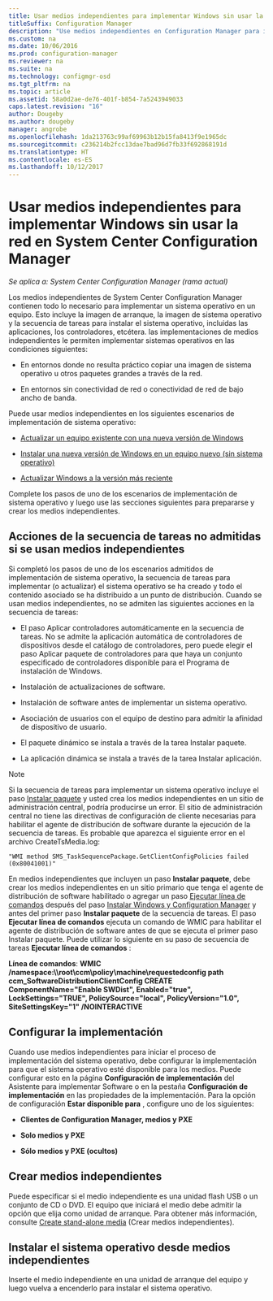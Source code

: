 ```yaml
---
title: Usar medios independientes para implementar Windows sin usar la red
titleSuffix: Configuration Manager
description: "Use medios independientes en Configuration Manager para implementar sistemas operativos cuando el ancho de banda sea limitado o como una opción a la actualización o la instalación de equipos."
ms.custom: na
ms.date: 10/06/2016
ms.prod: configuration-manager
ms.reviewer: na
ms.suite: na
ms.technology: configmgr-osd
ms.tgt_pltfrm: na
ms.topic: article
ms.assetid: 58a0d2ae-de76-401f-b854-7a5243949033
caps.latest.revision: "16"
author: Dougeby
ms.author: dougeby
manager: angrobe
ms.openlocfilehash: 1da213763c99af69963b12b15fa8413f9e1965dc
ms.sourcegitcommit: c236214b2fcc13dae7bad96d7fb33f692868191d
ms.translationtype: HT
ms.contentlocale: es-ES
ms.lasthandoff: 10/12/2017
---
```

# <a name="use-stand-alone-media-to-deploy-windows-without-using-the-network-in-system-center-configuration-manager"></a>Usar medios independientes para implementar Windows sin usar la red en System Center Configuration Manager

*Se aplica a: System Center Configuration Manager (rama actual)*

Los medios independientes de System Center Configuration Manager contienen todo lo necesario para implementar un sistema operativo en un equipo. Esto incluye la imagen de arranque, la imagen de sistema operativo y la secuencia de tareas para instalar el sistema operativo, incluidas las aplicaciones, los controladores, etcétera. las implementaciones de medios independientes le permiten implementar sistemas operativos en las condiciones siguientes:  

-   En entornos donde no resulta práctico copiar una imagen de sistema operativo u otros paquetes grandes a través de la red.  

-   En entornos sin conectividad de red o conectividad de red de bajo ancho de banda.  

Puede usar medios independientes en los siguientes escenarios de implementación de sistema operativo:  

-   [Actualizar un equipo existente con una nueva versión de Windows](refresh-an-existing-computer-with-a-new-version-of-windows.md)  

-   [Instalar una nueva versión de Windows en un equipo nuevo (sin sistema operativo)](install-new-windows-version-new-computer-bare-metal.md)  

-   [Actualizar Windows a la versión más reciente](upgrade-windows-to-the-latest-version.md)  

 Complete los pasos de uno de los escenarios de implementación de sistema operativo y luego use las secciones siguientes para prepararse y crear los medios independientes.  

## <a name="task-sequence-actions-not-supported-when-using-stand-alone-media"></a>Acciones de la secuencia de tareas no admitidas si se usan medios independientes  
 Si completó los pasos de uno de los escenarios admitidos de implementación de sistema operativo, la secuencia de tareas para implementar (o actualizar) el sistema operativo se ha creado y todo el contenido asociado se ha distribuido a un punto de distribución. Cuando se usan medios independientes, no se admiten las siguientes acciones en la secuencia de tareas:  

-   El paso Aplicar controladores automáticamente en la secuencia de tareas. No se admite la aplicación automática de controladores de dispositivos desde el catálogo de controladores, pero puede elegir el paso Aplicar paquete de controladores para que haya un conjunto especificado de controladores disponible para el Programa de instalación de Windows.  

-   Instalación de actualizaciones de software.  

-   Instalación de software antes de implementar un sistema operativo.  

-   Asociación de usuarios con el equipo de destino para admitir la afinidad de dispositivo de usuario.  

-   El paquete dinámico se instala a través de la tarea Instalar paquete.  

-   La aplicación dinámica se instala a través de la tarea Instalar aplicación.  

> [!NOTE]  
>  Si la secuencia de tareas para implementar un sistema operativo incluye el paso [Instalar paquete](../understand/task-sequence-steps.md#BKMK_InstallPackage) y usted crea los medios independientes en un sitio de administración central, podría producirse un error. El sitio de administración central no tiene las directivas de configuración de cliente necesarias para habilitar el agente de distribución de software durante la ejecución de la secuencia de tareas. Es probable que aparezca el siguiente error en el archivo CreateTsMedia.log:  
>   
>  `"WMI method SMS_TaskSequencePackage.GetClientConfigPolicies failed (0x80041001)"`
>   
>  En medios independientes que incluyen un paso **Instalar paquete**, debe crear los medios independientes en un sitio primario que tenga el agente de distribución de software habilitado o agregar un paso [Ejecutar línea de comandos](../understand/task-sequence-steps.md#BKMK_RunCommandLine) después del paso [Instalar Windows y Configuration Manager](../understand/task-sequence-steps.md#BKMK_SetupWindowsandConfigMgr) y antes del primer paso **Instalar paquete** de la secuencia de tareas. El paso **Ejecutar línea de comandos** ejecuta un comando de WMIC para habilitar el agente de distribución de software antes de que se ejecuta el primer paso Instalar paquete. Puede utilizar lo siguiente en su paso de secuencia de tareas **Ejecutar línea de comandos** :  
>   
>  **Línea de comandos**: **WMIC /namespace:\\\root\ccm\policy\machine\requestedconfig path ccm_SoftwareDistributionClientConfig CREATE ComponentName="Enable SWDist", Enabled="true", LockSettings="TRUE", PolicySource="local", PolicyVersion="1.0", SiteSettingsKey="1" /NOINTERACTIVE**  

## <a name="configure-deployment-settings"></a>Configurar la implementación  
 Cuando use medios independientes para iniciar el proceso de implementación del sistema operativo, debe configurar la implementación para que el sistema operativo esté disponible para los medios. Puede configurar esto en la página **Configuración de implementación** del Asistente para implementar Software o en la pestaña **Configuración de implementación** en las propiedades de la implementación.  Para la opción de configuración **Estar disponible para** , configure uno de los siguientes:  

-   **Clientes de Configuration Manager, medios y PXE**  

-   **Solo medios y PXE**  

-   **Sólo medios y PXE (ocultos)**  

## <a name="create-the-stand-alone-media"></a>Crear medios independientes  
 Puede especificar si el medio independiente es una unidad flash USB o un conjunto de CD o DVD. El equipo que iniciará el medio debe admitir la opción que elija como unidad de arranque. Para obtener más información, consulte [Create stand-alone media](create-stand-alone-media.md) (Crear medios independientes).  

## <a name="install-the-operating-system-from-stand-alone-media"></a>Instalar el sistema operativo desde medios independientes  
 Inserte el medio independiente en una unidad de arranque del equipo y luego vuelva a encenderlo para instalar el sistema operativo.  
